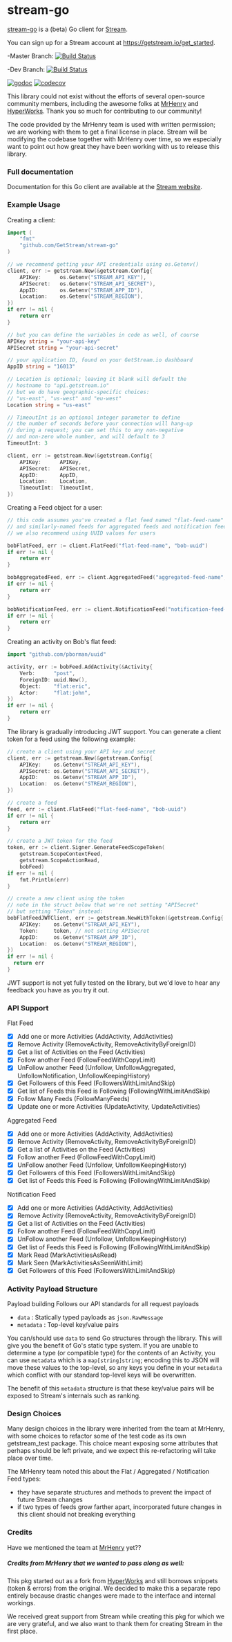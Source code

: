 # stream-go

[stream-go](https://github.com/GetStream/stream-go) is a (beta) Go client for [Stream](https://getstream.io/).

You can sign up for a Stream account at https://getstream.io/get_started.

-Master Branch: [![Build Status](https://travis-ci.org/GetStream/stream-go.svg?branch=master)](https://travis-ci.org/GetStream/stream-go)

-Dev Branch: [![Build Status](https://travis-ci.org/GetStream/stream-go.svg?branch=dev)](https://travis-ci.org/GetStream/stream-go)

[![godoc](https://godoc.org/github.com/GetStream/stream-go?status.svg)](https://godoc.org/github.com/GetStream/stream-go) [![codecov](https://codecov.io/gh/GetStream/stream-go/branch/master/graph/badge.svg)](https://codecov.io/gh/GetStream/stream-go)

This library could not exist without the efforts of several open-source community members,
including the awesome folks at [MrHenry](//github.com/mrhenry) and
[HyperWorks](//github.com/hyperworks). Thank you so much for contributing
to our community!

The code provided by the MrHenry team is used with written permission; we are working
with them to get a final license in place. Stream will be modifying the codebase
together with MrHenry over time, so we especially want to point out how great they
have been working with us to release this library.

### Full documentation

Documentation for this Go client are available at the [Stream website](https://getstream.io/docs/?language=go).

### Example Usage

Creating a client:
```go
import (
	"fmt"
	"github.com/GetStream/stream-go"
)

// we recommend getting your API credentials using os.Getenv()
client, err := getstream.New(&getstream.Config{
    APIKey:      os.Getenv("STREAM_API_KEY"),
    APISecret:   os.Getenv("STREAM_API_SECRET"),
    AppID:       os.Getenv("STREAM_APP_ID"),
    Location:    os.Getenv("STREAM_REGION"),
})
if err != nil {
    return err
}

// but you can define the variables in code as well, of course
APIKey string = "your-api-key"
APISecret string = "your-api-secret"

// your application ID, found on your GetStream.io dashboard
AppID string = "16013"

// Location is optional; leaving it blank will default the
// hostname to "api.getstream.io"
// but we do have geographic-specific choices:
// "us-east", "us-west" and "eu-west"
Location string = "us-east"

// TimeoutInt is an optional integer parameter to define
// the number of seconds before your connection will hang-up
// during a request; you can set this to any non-negative
// and non-zero whole number, and will default to 3
TimeoutInt: 3

client, err := getstream.New(&getstream.Config{
    APIKey:      APIKey,
    APISecret:   APISecret,
    AppID:       AppID,
    Location:    Location,
    TimeoutInt:  TimeoutInt,
})

```

Creating a Feed object for a user:

```go
// this code assumes you've created a flat feed named "flat-feed-name" for your app
// and similarly-named feeds for aggregated feeds and notification feeds
// we also recommend using UUID values for users

bobFlatFeed, err := client.FlatFeed("flat-feed-name", "bob-uuid")
if err != nil {
    return err
}

bobAggregatedFeed, err := client.AggregatedFeed("aggregated-feed-name", "bob-uuid")
if err != nil {
    return err
}

bobNotificationFeed, err := client.NotificationFeed("notification-feed-name", "bob-uuid")
if err != nil {
    return err
}
```

Creating an activity on Bob's flat feed:
```go
import "github.com/pborman/uuid"

activity, err := bobFeed.AddActivity(&Activity{
    Verb:      "post",
    ForeignID: uuid.New(),
    Object:    "flat:eric",
    Actor:     "flat:john",
})
if err != nil {
    return err
}
```

The library is gradually introducing JWT support. You can generate a client token
for a feed using the following example:

```go
// create a client using your API key and secret
client, err := getstream.New(&getstream.Config{
    APIKey:    os.Getenv("STREAM_API_KEY"),
    APISecret: os.Getenv("STREAM_API_SECRET"),
    AppID:     os.Getenv("STREAM_APP_ID"),
    Location:  os.Getenv("STREAM_REGION"),
})

// create a feed
feed, err := client.FlatFeed("flat-feed-name", "bob-uuid")
if err != nil {
    return err
}

// create a JWT token for the feed
token, err := client.Signer.GenerateFeedScopeToken(
    getstream.ScopeContextFeed,
    getstream.ScopeActionRead,
    bobFeed)
if err != nil {
    fmt.Println(err)
}

// create a new client using the token
// note in the struct below that we're not setting "APISecret"
// but setting "Token" instead:
bobFlatFeedJWTClient, err := getstream.NewWithToken(&getstream.Config{
    APIKey:    os.Getenv("STREAM_API_KEY"),
    Token:     token, // not setting APISecret
    AppID:     os.Getenv("STREAM_APP_ID"),
    Location:  os.Getenv("STREAM_REGION"),
})
if err != nil {
  return err
}
```

JWT support is not yet fully tested on the library, but we'd love to
hear any feedback you have as you try it out.

### API Support

Flat Feed

- [x] Add one or more Activities (AddActivity, AddActivities)
- [x] Remove Activity (RemoveActivity, RemoveActivityByForeignID)
- [x] Get a list of Activities on the Feed (Activities)
- [x] Follow another Feed (FollowFeedWithCopyLimit)
- [x] UnFollow another Feed (Unfollow, UnfollowAggregated, UnfollowNotification, UnfollowKeepingHistory)
- [x] Get Followers of this Feed (FollowersWithLimitAndSkip)
- [x] Get list of Feeds this Feed is Following (FollowingWithLimitAndSkip)
- [x] Follow Many Feeds (FollowManyFeeds)
- [x] Update one or more Activities (UpdateActivity, UpdateActivities)

Aggregated Feed

- [x] Add one or more Activities (AddActivity, AddActivities)
- [x] Remove Activity (RemoveActivity, RemoveActivityByForeignID)
- [x] Get a list of Activities on the Feed (Activities)
- [x] Follow another Feed (FollowFeedWithCopyLimit)
- [x] UnFollow another Feed (Unfollow, UnfollowKeepingHistory)
- [x] Get Followers of this Feed (FollowersWithLimitAndSkip)
- [x] Get list of Feeds this Feed is Following (FollowingWithLimitAndSkip)

Notification Feed

- [x] Add one or more Activities (AddActivity, AddActivities)
- [x] Remove Activity (RemoveActivity, RemoveActivityByForeignID)
- [x] Get a list of Activities on the Feed (Activities)
- [x] Follow another Feed (FollowFeedWithCopyLimit)
- [x] UnFollow another Feed (Unfollow, UnfollowKeepingHistory)
- [x] Get list of Feeds this Feed is Following (FollowingWithLimitAndSkip)
- [x] Mark Read (MarkActivitiesAsRead)
- [x] Mark Seen (MarkActivitiesAsSeenWithLimit)
- [x] Get Followers of this Feed (FollowersWithLimitAndSkip)

### Activity Payload Structure

Payload building Follows our API standards for all request payloads
- `data` : Statically typed payloads as `json.RawMessage`
- `metadata` : Top-level key/value pairs

You can/should use `data` to send Go structures through the library. This
will give you the benefit of Go's static type system. If you are unable
to determine a type (or compatible type) for the contents of an Activity,
you can use `metadata` which is a `map[string]string`; encoding this to
JSON will move these values to the top-level, so any keys you define in
your `metadata` which conflict with our standard top-level keys will be
overwritten.

The benefit of this `metadata` structure is that these key/value pairs
will be exposed to Stream's internals such as ranking.

### Design Choices

Many design choices in the library were inherited from the team at MrHenry,
with some choices to refactor some of the test code as its own getstream_test
package. This choice meant exposing some attributes that perhaps should
be left private, and we expect this re-refactoring will take place over
time.

The MrHenry team noted this about the Flat / Aggregated / Notification
Feed types:
- they have separate structures and methods to prevent the impact of
future Stream changes
- if two types of feeds grow farther apart, incorporated future changes
in this client should not breaking everything

### Credits

Have we mentioned the team at [MrHenry](//github.com/mrhenry) yet??

##### Credits from MrHenry that we wanted to pass along as well:

This pkg started out as a fork from [HyperWorks](//github.com/hyperworks/go-getstream)
and still borrows snippets (token & errors) from the original. We
decided to make this a separate repo entirely because drastic changes
were made to the interface and internal workings.

We received great support from Stream while creating this pkg for which
we are very grateful, and we also want to thank them for creating
Stream in the first place.

